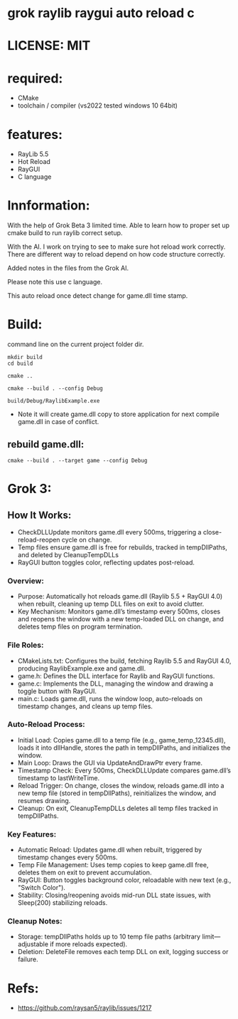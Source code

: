 
# grok raylib raygui auto reload c

# LICENSE: MIT

# required:
 * CMake
 * toolchain / compiler (vs2022 tested windows 10 64bit)

# features:
 * RayLib 5.5
 * Hot Reload
 * RayGUI
 * C language

# Innformation:
  With the help of Grok Beta 3 limited time. Able to learn how to proper set up cmake build to run raylib correct setup.

  With the AI. I work on trying to see to make sure hot reload work correctly. There are different way to reload depend on how code structure correctly.

  Added notes in the files from the Grok AI.

  Please note this use c language.

  This auto reload once detect change for game.dll time stamp.

# Build:
  command line on the current project folder dir.
```
mkdir build
cd build
```

```
cmake ..
```

```
cmake --build . --config Debug
```

```
build/Debug/RaylibExample.exe
```
 * Note it will create game.dll copy to store application for next compile game.dll in case of conflict.

## rebuild game.dll:
```
cmake --build . --target game --config Debug
```

# Grok 3:

## How It Works:
 * CheckDLLUpdate monitors game.dll every 500ms, triggering a close-reload-reopen cycle on change.
 * Temp files ensure game.dll is free for rebuilds, tracked in tempDllPaths, and deleted by CleanupTempDLLs
 * RayGUI button toggles color, reflecting updates post-reload.

### Overview:
 * Purpose: Automatically hot reloads game.dll (Raylib 5.5 + RayGUI 4.0) when rebuilt, cleaning up temp DLL files on exit to avoid clutter.
 * Key Mechanism: Monitors game.dll’s timestamp every 500ms, closes and reopens the window with a new temp-loaded DLL on change, and deletes temp files on program termination.

### File Roles:
 * CMakeLists.txt: Configures the build, fetching Raylib 5.5 and RayGUI 4.0, producing RaylibExample.exe and game.dll.
 * game.h: Defines the DLL interface for Raylib and RayGUI functions.
 * game.c: Implements the DLL, managing the window and drawing a toggle button with RayGUI.
 * main.c: Loads game.dll, runs the window loop, auto-reloads on timestamp changes, and cleans up temp files.

### Auto-Reload Process:
 * Initial Load: Copies game.dll to a temp file (e.g., game_temp_12345.dll), loads it into dllHandle, stores the path in tempDllPaths, and initializes the window.
 * Main Loop: Draws the GUI via UpdateAndDrawPtr every frame.
 * Timestamp Check: Every 500ms, CheckDLLUpdate compares game.dll’s timestamp to lastWriteTime.
 * Reload Trigger: On change, closes the window, reloads game.dll into a new temp file (stored in tempDllPaths), reinitializes the window, and resumes drawing.
 * Cleanup: On exit, CleanupTempDLLs deletes all temp files tracked in tempDllPaths.
### Key Features:
 * Automatic Reload: Updates game.dll when rebuilt, triggered by timestamp changes every 500ms.
 * Temp File Management: Uses temp copies to keep game.dll free, deletes them on exit to prevent accumulation.
 * RayGUI: Button toggles background color, reloadable with new text (e.g., "Switch Color").
 * Stability: Closing/reopening avoids mid-run DLL state issues, with Sleep(200) stabilizing reloads.

### Cleanup Notes:
 * Storage: tempDllPaths holds up to 10 temp file paths (arbitrary limit—adjustable if more reloads expected).
 * Deletion: DeleteFile removes each temp DLL on exit, logging success or failure.

# Refs:
 * https://github.com/raysan5/raylib/issues/1217
